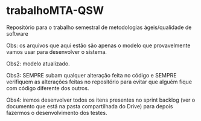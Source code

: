 ﻿# trabalhoMTA-QSW
Repositório para o trabalho semestral de metodologias ágeis/qualidade de software

Obs: os arquivos que aqui estão são apenas o modelo que provavelmente vamos usar para desenvolver o sistema.

Obs2: modelo atualizado. 

Obs3: SEMPRE subam qualquer alteração feita no código e SEMPRE verifiquem as alterações feitas no repositório para evitar que alguém fique com código diferente dos outros.

Obs4: iremos desenvolver todos os itens presentes no sprint backlog (ver o documento que está na pasta compartilhada do Drive) para depois fazermos o desenvolvimento dos testes.
